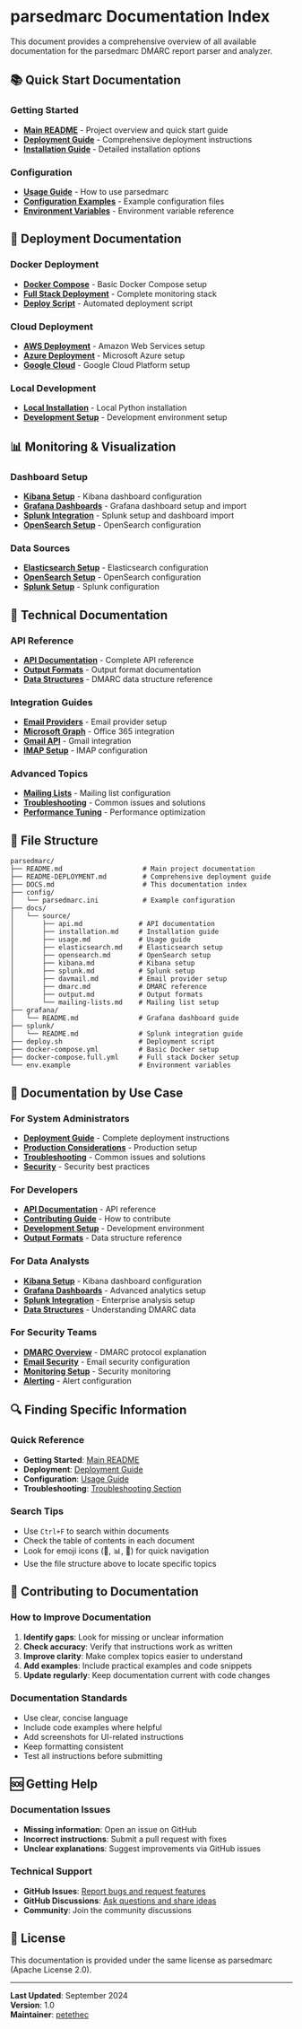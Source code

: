 # parsedmarc Documentation Index

This document provides a comprehensive overview of all available documentation for the parsedmarc DMARC report parser and analyzer.

## 📚 Quick Start Documentation

### Getting Started
- **[Main README](README.md)** - Project overview and quick start guide
- **[Deployment Guide](README-DEPLOYMENT.md)** - Comprehensive deployment instructions
- **[Installation Guide](docs/source/installation.md)** - Detailed installation options

### Configuration
- **[Usage Guide](docs/source/usage.md)** - How to use parsedmarc
- **[Configuration Examples](config/parsedmarc.ini)** - Example configuration files
- **[Environment Variables](env.example)** - Environment variable reference

## 🚀 Deployment Documentation

### Docker Deployment
- **[Docker Compose](docker-compose.yml)** - Basic Docker Compose setup
- **[Full Stack Deployment](docker-compose.full.yml)** - Complete monitoring stack
- **[Deploy Script](deploy.sh)** - Automated deployment script

### Cloud Deployment
- **[AWS Deployment](README-DEPLOYMENT.md#aws-deployment)** - Amazon Web Services setup
- **[Azure Deployment](README-DEPLOYMENT.md#azure-deployment)** - Microsoft Azure setup
- **[Google Cloud](README-DEPLOYMENT.md#google-cloud-platform)** - Google Cloud Platform setup

### Local Development
- **[Local Installation](docs/source/installation.md)** - Local Python installation
- **[Development Setup](docs/source/contributing.md)** - Development environment setup

## 📊 Monitoring & Visualization

### Dashboard Setup
- **[Kibana Setup](docs/source/kibana.md)** - Kibana dashboard configuration
- **[Grafana Dashboards](grafana/README.md)** - Grafana dashboard setup and import
- **[Splunk Integration](splunk/README.md)** - Splunk setup and dashboard import
- **[OpenSearch Setup](docs/source/opensearch.md)** - OpenSearch configuration

### Data Sources
- **[Elasticsearch Setup](docs/source/elasticsearch.md)** - Elasticsearch configuration
- **[OpenSearch Setup](docs/source/opensearch.md)** - OpenSearch configuration
- **[Splunk Setup](splunk/README.md)** - Splunk configuration

## 🔧 Technical Documentation

### API Reference
- **[API Documentation](docs/source/api.md)** - Complete API reference
- **[Output Formats](docs/source/output.md)** - Output format documentation
- **[Data Structures](docs/source/dmarc.md)** - DMARC data structure reference

### Integration Guides
- **[Email Providers](docs/source/davmail.md)** - Email provider setup
- **[Microsoft Graph](docs/source/usage.md#microsoft-graph)** - Office 365 integration
- **[Gmail API](docs/source/usage.md#gmail-api)** - Gmail integration
- **[IMAP Setup](docs/source/usage.md#imap)** - IMAP configuration

### Advanced Topics
- **[Mailing Lists](docs/source/mailing-lists.md)** - Mailing list configuration
- **[Troubleshooting](README-DEPLOYMENT.md#troubleshooting)** - Common issues and solutions
- **[Performance Tuning](README-DEPLOYMENT.md#production-considerations)** - Performance optimization

## 📁 File Structure

```
parsedmarc/
├── README.md                    # Main project documentation
├── README-DEPLOYMENT.md         # Comprehensive deployment guide
├── DOCS.md                      # This documentation index
├── config/
│   └── parsedmarc.ini           # Example configuration
├── docs/
│   └── source/
│       ├── api.md              # API documentation
│       ├── installation.md     # Installation guide
│       ├── usage.md            # Usage guide
│       ├── elasticsearch.md    # Elasticsearch setup
│       ├── opensearch.md       # OpenSearch setup
│       ├── kibana.md           # Kibana setup
│       ├── splunk.md           # Splunk setup
│       ├── davmail.md          # Email provider setup
│       ├── dmarc.md            # DMARC reference
│       ├── output.md           # Output formats
│       └── mailing-lists.md    # Mailing list setup
├── grafana/
│   └── README.md               # Grafana dashboard guide
├── splunk/
│   └── README.md               # Splunk integration guide
├── deploy.sh                   # Deployment script
├── docker-compose.yml          # Basic Docker setup
├── docker-compose.full.yml     # Full stack Docker setup
└── env.example                 # Environment variables
```

## 🎯 Documentation by Use Case

### For System Administrators
- **[Deployment Guide](README-DEPLOYMENT.md)** - Complete deployment instructions
- **[Production Considerations](README-DEPLOYMENT.md#production-considerations)** - Production setup
- **[Troubleshooting](README-DEPLOYMENT.md#troubleshooting)** - Common issues and solutions
- **[Security](README-DEPLOYMENT.md#security)** - Security best practices

### For Developers
- **[API Documentation](docs/source/api.md)** - API reference
- **[Contributing Guide](docs/source/contributing.md)** - How to contribute
- **[Development Setup](docs/source/contributing.md)** - Development environment
- **[Output Formats](docs/source/output.md)** - Data structure reference

### For Data Analysts
- **[Kibana Setup](docs/source/kibana.md)** - Kibana dashboard configuration
- **[Grafana Dashboards](grafana/README.md)** - Advanced analytics setup
- **[Splunk Integration](splunk/README.md)** - Enterprise analysis setup
- **[Data Structures](docs/source/dmarc.md)** - Understanding DMARC data

### For Security Teams
- **[DMARC Overview](docs/source/dmarc.md)** - DMARC protocol explanation
- **[Email Security](docs/source/usage.md)** - Email security configuration
- **[Monitoring Setup](README-DEPLOYMENT.md#monitoring-and-dashboards)** - Security monitoring
- **[Alerting](README-DEPLOYMENT.md#monitoring-and-dashboards)** - Alert configuration

## 🔍 Finding Specific Information

### Quick Reference
- **Getting Started**: [Main README](README.md)
- **Deployment**: [Deployment Guide](README-DEPLOYMENT.md)
- **Configuration**: [Usage Guide](docs/source/usage.md)
- **Troubleshooting**: [Troubleshooting Section](README-DEPLOYMENT.md#troubleshooting)

### Search Tips
- Use `Ctrl+F` to search within documents
- Check the table of contents in each document
- Look for emoji icons (🚀, 📊, 🔧) for quick navigation
- Use the file structure above to locate specific topics

## 📝 Contributing to Documentation

### How to Improve Documentation
1. **Identify gaps**: Look for missing or unclear information
2. **Check accuracy**: Verify that instructions work as written
3. **Improve clarity**: Make complex topics easier to understand
4. **Add examples**: Include practical examples and code snippets
5. **Update regularly**: Keep documentation current with code changes

### Documentation Standards
- Use clear, concise language
- Include code examples where helpful
- Add screenshots for UI-related instructions
- Keep formatting consistent
- Test all instructions before submitting

## 🆘 Getting Help

### Documentation Issues
- **Missing information**: Open an issue on GitHub
- **Incorrect instructions**: Submit a pull request with fixes
- **Unclear explanations**: Suggest improvements via GitHub issues

### Technical Support
- **GitHub Issues**: [Report bugs and request features](https://github.com/domainaware/parsedmarc/issues)
- **GitHub Discussions**: [Ask questions and share ideas](https://github.com/domainaware/parsedmarc/discussions)
- **Community**: Join the community discussions

## 📄 License

This documentation is provided under the same license as parsedmarc (Apache License 2.0).

---

**Last Updated**: September 2024  
**Version**: 1.0  
**Maintainer**: [petethec](https://github.com/petethec)

